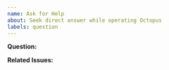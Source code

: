 ```yaml
---
name: Ask for Help
about: Seek direct answer while operating Octopus
labels: question
---
```


<!-- [1] Please search for existing issues first. If this is a derived issue, 
please link the existing issues(see below).
-->

<!-- [2] Notice:
This is not a bug and can be closed if members or contributors can be sure that the problem has been resolved.
-->

<!-- [3] Fill below content please. -->
**Question:**


**Related Issues:**

